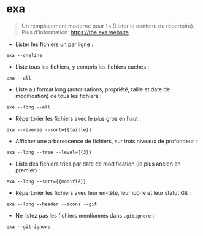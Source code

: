 # exa

> Un remplacement moderne pour `ls` (Lister le contenu du répertoire).
> Plus d'information: <https://the.exa.website>.

- Lister les fichiers un par ligne :

`exa --oneline`

- Liste tous les fichiers, y compris les fichiers cachés :

`exa --all`

- Liste au format long (autorisations, propriété, taille et date de modification) de tous les fichiers :

`exa --long --all`

- Répertorier les fichiers avec le plus gros en haut :

`exa --reverse --sort={{taille}}`

- Afficher une arborescence de fichiers, sur trois niveaux de profondeur :

`exa --long --tree --level={{3}}`

- Liste des fichiers triés par date de modification (le plus ancien en premier) :

`exa --long --sort={{modifié}}`

- Répertorier les fichiers avec leur en-tête, leur icône et leur statut Git :

`exa --long --header --icons --git`

- Ne listez pas les fichiers mentionnés dans `.gitignore` :

`exa --git-ignore`

